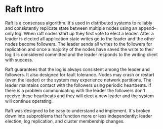 # Raft Intro

Raft is a consensus algorithm. It's used in distributed systems to reliably and consistently replicate state between multiple nodes using an append-only log.  When raft nodes start up they first vote to elect a leader. After a leader is elected all application state writes go to the leader and the other nodes become followers. The leader sends all writes to the followers for replication and once a majority of the nodes have saved the write to their log it is considered committed and the leader responds to the writing client with success.

Raft guarantees that the log is always consistent among the leader and followers. It also designed for fault tolerance. Nodes may crash or restart (even the leader) or the system may experience network partitions. The leader maintains contact with the followers using periodic heartbeats. If there is a problem communicating with the leader the followers don't receive these heartbeats and they will elect a new leader and the system will continue operating.

Raft was designed to be easy to understand and implement. It's broken down into subproblems that function more or less independently: leader election, log replication, and cluster membership changes.
